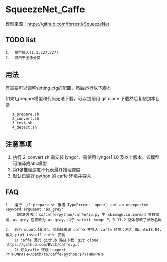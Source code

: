 # SqueezeNet_Caffe

模型来源：https://github.com/forresti/SqueezeNet


## TODO list
    1.  模型输入(1,3,227,227) 
    2.  可用于图像分类


## 用法

有需要可以调整setting.cfg的配置，然后运行以下脚本

如果1_prepare模型和代码无法下载，可以提前用 git clone 下载然后复制到本目录

```shell
   1_prepare.sh
   2_convert.sh
   3_test.sh
   4_detect.sh
```

## 注意事项
   1. 执行 2_convert.sh 需安装 lyngor，需使用 lyngor1.1.0 及以上版本，该模型可编译成abc模型
   2. 第1张推理速度不代表最终推理速度
   3. 默认已装好 python 的 caffe 环境并导入


## FAQ
    1.  运行 ./1_prepare.sh 报错 TypeError: _open() got an unexpected keyword argument 'as_grey'
        【解决方法】：xx/caffe/python/caffe/io.py 中 skimage.io.imread 参数错误，as_grey 应修改为 as_gray，由于 scikit-image 的 0.17.2 版本修改了参数名称
    
    2.  若为 ubuntu16.04，需源码编译 caffe 并导入 caffe 环境；若为 Ubuntu18.04，输入 pip3 install caffe 安装
        1）caffe 源码 github 路径下载：git clone https://github.com/BVLC/caffe.git
        2）导入caffe 环境：export PYTHONPATH=/path/to/caffe/python:$PYTHONPATH

